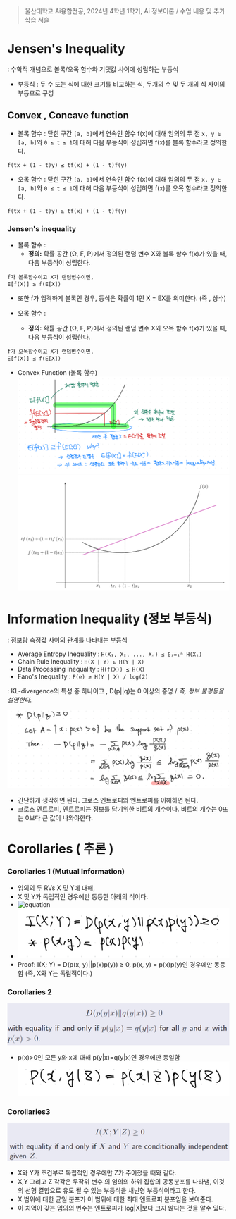 > 울산대학교 Ai융합전공, 2024년 4학년 1학기, Ai 정보이론 / 수업 내용 및 추가 학습 서술

# Jensen's Inequality

: 수학적 개념으로 볼록/오목 함수와 기댓값 사이에 성립하는 부등식

- 부등식 : 두 수 또는 식에 대한 크기를 비교하는 식, 두개의 수 및 두 개의 식 사이의 부등호로 구성

## Convex , Concave function

- 볼록 함수 : 닫힌 구간 `[a, b]`에서 연속인 함수 f(x)에 대해 임의의 두 점 `x, y ∈ [a, b]`와 `0 ≤ t ≤ 1`에 대해 다음 부등식이 성립하면 f(x)를 볼록 함수라고 정의한다.

```
f(tx + (1 - t)y) ≤ tf(x) + (1 - t)f(y)
```

- 오목 함수 : 닫힌 구간 `[a, b]`에서 연속인 함수 f(x)에 대해 임의의 두 점 `x, y ∈ [a, b]`와 `0 ≤ t ≤ 1`에 대해 다음 부등식이 성립하면 f(x)를 오목 함수라고 정의한다.

```
f(tx + (1 - t)y) ≥ tf(x) + (1 - t)f(y)
```

### Jensen's inequality

- 볼록 함수 :
  - **정의:** 확률 공간 (Ω, F, P)에서 정의된 랜덤 변수 X와 볼록 함수 f(x)가 있을 때, 다음 부등식이 성립한다.

```
f가 볼록함수이고 X가 랜덤변수이면,
E[f(X)] ≥ f(E[X])
```

- 또한 f가 엄격하게 볼록인 경우, 등식은 확률이 1인 X = EX를 의미한다. (즉 , 상수)

- 오목 함수 :
  - **정의:** 확률 공간 (Ω, F, P)에서 정의된 랜덤 변수 X와 오목 함수 f(x)가 있을 때, 다음 부등식이 성립한다.

```
f가 오목함수이고 X가 랜덤변수이면,
E[f(X)] ≤ f(E[X])
```

- Convex Function (볼록 함수)
  ![alt text](<Information Theory Attached file/Pasted image 20240326044506.png>)
  ![alt text](<Information Theory Attached file/Pasted image 20240326205402.png>)

# Information Inequality (정보 부등식)

: 정보량 측정값 사이의 관계를 나타내는 부등식

- Average Entropy Inequality : `H(X₁, X₂, ..., Xₙ) ≤ Σᵢ=₁ⁿ H(Xᵢ)`
- Chain Rule Inequality : `H(X | Y) ≥ H(Y | X)`
- Data Processing Inequality : `H(f(X)) ≤ H(X)`
- Fano's Inequality : `P(e) ≥ H(Y | X) / log(2)`

: KL-divergence의 특성 중 하나이고 , D(p||q)는 0 이상의 증명 / _즉, 정보 불평등을 설명한다._

![alt text](<Information Theory Attached file/Pasted image 20240326212644.png>)

- 간단하게 생각하면 된다. 크로스 엔트로피와 엔트로피를 이해하면 된다.
- 크로스 엔트로피, 엔트로피는 정보를 담기위한 비트의 개수이다. 비트의 개수는 0또는 0보다 큰 값이 나와야한다.

# Corollaries ( 추론 )

### Corollaries 1 (Mutual Information)

- 임의의 두 RVs X 및 Y에 대해,
- X 및 Y가 독립적인 경우에만 동등한 아래의 식이다.
- ![equation](<https://latex.codecogs.com/svg.image?\huge&space;&space;I(X;Y)\geq&space;0>)
- ![alt text](<Information Theory Attached file/Pasted image 20240408222605.png>)
- Proof: I(X; Y) = D(p(x, y)||p(x)p(y)) ≥ 0, p(x, y) = p(x)p(y)인 경우에만 동등함 (즉, X와 Y는 독립적이다.)

### Corollaries 2

![alt text](<Information Theory Attached file/Pasted image 20240326214143.png>)

- p(x)>0인 모든 y와 x에 대해 p(y|x)=q(y|x)인 경우에만 동일함
  ![alt text](<Information Theory Attached file/Pasted image 20240408222847.png>)

### Corollaries3

![alt text](<Information Theory Attached file/Pasted image 20240326214348.png>)

- X와 Y가 조건부로 독립적인 경우에만 Z가 주어졌을 때와 같다.
- X,Y 그리고 Z 각각은 무작위 변수 의 임의의 하위 집합의 공동분포를 나타냄, 이것의 선형 결합으로 유도 될 수 있는 부등식을 새넌형 부등식이라고 한다.
- X 범위에 대한 균일 분포가 이 범위에 대한 최대 엔트로피 분포임을 보여준다.
- 이 치역이 갖는 임의의 변수는 엔트로피가 log|X|보다 크지 않다는 것을 알수 있다.
